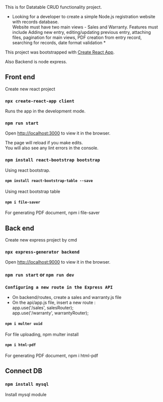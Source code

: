 This is for Datatable CRUD functionality project.
* Looking for a developer to create a simple 
Node.js registration website with records database.<br>
Website must have two main views - Sales and Warranty.
Features must include Adding new entry, editing/updating previous entry, 
attaching files, pagination for main views, 
PDF creation from entry record, searching for records, date format validation *

This project was bootstrapped with [Create React App](https://github.com/facebook/create-react-app).<br/>

Also Backend is node express.<br/>

## Front end

Create new react project<br/>

### `npx create-react-app client`

Runs the app in the development mode.<br />

### `npm run start`

Open [http://localhost:3000](http://localhost:3000) to view it in the browser.

The page will reload if you make edits.<br />
You will also see any lint errors in the console.<br />

### `npm install react-bootstrap bootstrap`
Using react bootstrap.

#### `npm install react-bootstrap-table --save`
Using react bootstrap table

#### `npm i file-saver`
For generating PDF document, npm i file-saver <br />

## Back end
Create new express project by cmd <br />

### `npx express-generator backend`

Open [http://localhost:9000](http://localhost:9000) to view it in the browser. <br />

### `npm run start` or `npm run dev`


### `Configuring a new route in the Express API`

* On backend/routes, create a sales and warranty.js file <br />
* On the api/app.js file, insert a new route :<br />
app.use('/sales', salesRouter); <br />
app.use('/warranty', warrantyRouter);

#### `npm i multer uuid`
For file uploading, npm multer install <br />

#### `npm i html-pdf`
For generating PDF document, npm i html-pdf <br />

## Connect DB
### `npm install mysql`
Install mysql module



